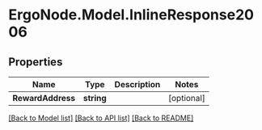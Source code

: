 # ErgoNode.Model.InlineResponse2006

## Properties

Name | Type | Description | Notes
------------ | ------------- | ------------- | -------------
**RewardAddress** | **string** |  | [optional] 

[[Back to Model list]](../README.md#documentation-for-models) [[Back to API list]](../README.md#documentation-for-api-endpoints) [[Back to README]](../README.md)

